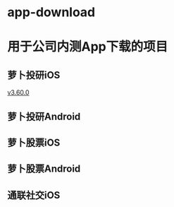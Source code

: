 # app-download
用于公司内测App下载的项目
======================
萝卜投研iOS
---------------------

[v3.60.0](https://robo-storage.datayes.com/apps/irr/package/ira3.60.0.328.plist "itms-services")

萝卜投研Android
---------------------
萝卜股票iOS
---------------------
萝卜股票Android
---------------------
通联社交iOS
---------------------
